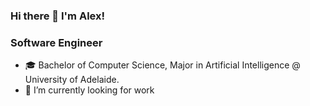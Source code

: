 ### Hi there 👋 I'm Alex!

### Software Engineer

- 🎓 Bachelor of Computer Science, Major in Artificial Intelligence @ University of Adelaide.
- 🔭 I’m currently looking for work

<!--
**AlexMcClay/AlexMcClay** is a ✨ _special_ ✨ repository because its `README.md` (this file) appears on your GitHub profile.

Here are some ideas to get you started:

- 🔭 I’m currently working on ...
- 🌱 I’m currently learning ...
- 👯 I’m looking to collaborate on ...
- 🤔 I’m looking for help with ...
- 💬 Ask me about ...
- 📫 How to reach me: ...
- 😄 Pronouns: ...
- ⚡ Fun fact: ...
-->
